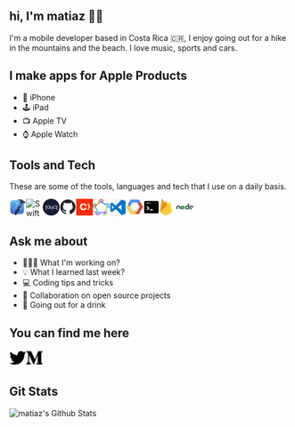 ## hi, I'm matiaz 🖖🏻

I'm a mobile developer based in Costa Rica 🇨🇷, I enjoy going out for a hike in the mountains and the beach. I love music, sports and cars.


## I make apps for Apple Products 

- 📱 iPhone
- 🕹 iPad
- 📺 Apple TV
- ⌚️ Apple Watch


## Tools and Tech

These are some of the tools, languages and tech that I use on a daily basis.

<img align="left" alt="Xcode" width="30px" src="https://github.com/matiaz/matiaz/blob/master/media/xcode.png" />
<img align="left" alt="Swift" width="30px" src="https://github.com/matiaz/matiaz/blob/master/master/swift.png" />
<img align="left" alt="Objective C" width="30px" src="https://github.com/matiaz/matiaz/blob/master/media/objectivec.png" />
<img align="left" alt="Github" width="30px" src="https://github.com/matiaz/matiaz/blob/master/media/github.png" />
<img align="left" alt="Cocoapods" width="30px" src="https://github.com/matiaz/matiaz/blob/master/media/cocoapods.png" />
<img align="left" alt="Fastlane" width="30px" src="https://github.com/matiaz/matiaz/blob/master/media/fastlane.png" />
<img align="left" alt="VSCode" width="30px" src="https://github.com/matiaz/matiaz/blob/master/media/vscode.jpeg" />
<img align="left" alt="GCP" width="30px" src="https://github.com/matiaz/matiaz/blob/master/media/gcp.png" />
<img align="left" alt="Terminal" width="30px" src="https://github.com/matiaz/matiaz/blob/master/media/terminal.png" />
<img align="left" alt="Firebase" width="30px" src="https://github.com/matiaz/matiaz/blob/master/media/firebase.png" />
<img align="left" alt="NodeJS" width="30px" src="https://github.com/matiaz/matiaz/blob/master/media/node.png" />

<br />
<br />

## Ask me about 

- 👨🏻‍💻 What I'm working on?
- 💡 What I learned last week?
- 💻 Coding tips and tricks
- 🤝 Collaboration on open source projects
- 🍻 Going out for a drink 


## You can find me here

[<img align="left" alt="Twitter" width="30px" src="https://github.com/matiaz/matiaz/blob/master/media/twitter.png">](https://twitter.com/immatiaz)
[<img align="left" alt="Twitter" width="30px" src="https://github.com/matiaz/matiaz/blob/master/media/medium.png">](https://medium.com/@immatiaz)

<br />
<br />

## Git Stats

<img align="left" alt="matiaz's Github Stats" src="https://github-readme-stats.vercel.app/api?username=matiaz&show_icons=true&hide_border=true&theme=radical" />
